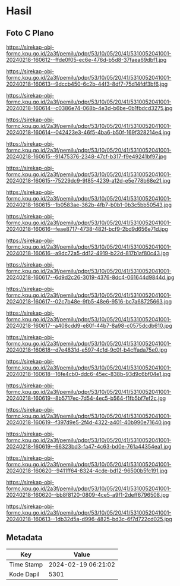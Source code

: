 # Hasil

## Foto C Plano

https://sirekap-obj-formc.kpu.go.id/2a3f/pemilu/pdpr/53/10/05/20/41/5310052041001-20240218-160612--ffde0f05-ec6e-476d-b5d8-37faea69dbf1.jpg

https://sirekap-obj-formc.kpu.go.id/2a3f/pemilu/pdpr/53/10/05/20/41/5310052041001-20240218-160613--9dccb450-6c2b-44f3-8df7-75d14fdf3bf6.jpg

https://sirekap-obj-formc.kpu.go.id/2a3f/pemilu/pdpr/53/10/05/20/41/5310052041001-20240218-160614--c0386e74-068b-4e3d-b6be-0b1fbdcd3275.jpg

https://sirekap-obj-formc.kpu.go.id/2a3f/pemilu/pdpr/53/10/05/20/41/5310052041001-20240218-160614--042423e3-46f5-4ba6-b50f-169f328214e4.jpg

https://sirekap-obj-formc.kpu.go.id/2a3f/pemilu/pdpr/53/10/05/20/41/5310052041001-20240218-160615--91475376-2348-47cf-b317-f9e49241bf97.jpg

https://sirekap-obj-formc.kpu.go.id/2a3f/pemilu/pdpr/53/10/05/20/41/5310052041001-20240218-160615--75229dc9-9f85-4239-a12d-e5e778b68e21.jpg

https://sirekap-obj-formc.kpu.go.id/2a3f/pemilu/pdpr/53/10/05/20/41/5310052041001-20240218-160615--1b0583ae-362b-4fb7-b0b1-0b3c5bb50543.jpg

https://sirekap-obj-formc.kpu.go.id/2a3f/pemilu/pdpr/53/10/05/20/41/5310052041001-20240218-160616--feae8717-4738-482f-bcf9-2bd9d656e71d.jpg

https://sirekap-obj-formc.kpu.go.id/2a3f/pemilu/pdpr/53/10/05/20/41/5310052041001-20240218-160616--a9dc72a5-dd12-4919-b22d-817b1af80c43.jpg

https://sirekap-obj-formc.kpu.go.id/2a3f/pemilu/pdpr/53/10/05/20/41/5310052041001-20240218-160617--6d9d2c26-3019-4376-8dc4-061644d9844d.jpg

https://sirekap-obj-formc.kpu.go.id/2a3f/pemilu/pdpr/53/10/05/20/41/5310052041001-20240218-160617--02c7b48e-9fb5-48e6-9516-bc7a68725663.jpg

https://sirekap-obj-formc.kpu.go.id/2a3f/pemilu/pdpr/53/10/05/20/41/5310052041001-20240218-160617--a408cdd9-e80f-44b7-8a98-c0575dcdb610.jpg

https://sirekap-obj-formc.kpu.go.id/2a3f/pemilu/pdpr/53/10/05/20/41/5310052041001-20240218-160618--d7e4831d-e597-4c1d-9c0f-b4cffada75e0.jpg

https://sirekap-obj-formc.kpu.go.id/2a3f/pemilu/pdpr/53/10/05/20/41/5310052041001-20240218-160618--16fe4cb0-ddc6-45ec-838b-93d9c6bf04e1.jpg

https://sirekap-obj-formc.kpu.go.id/2a3f/pemilu/pdpr/53/10/05/20/41/5310052041001-20240218-160619--8b5717ec-7d54-4ec5-b564-f1fb5bf7ef2c.jpg

https://sirekap-obj-formc.kpu.go.id/2a3f/pemilu/pdpr/53/10/05/20/41/5310052041001-20240218-160619--f397d9e5-2f4d-4322-a401-40b990e71640.jpg

https://sirekap-obj-formc.kpu.go.id/2a3f/pemilu/pdpr/53/10/05/20/41/5310052041001-20240218-160619--66323bd3-fa47-4c63-bd0e-761a44354ea1.jpg

https://sirekap-obj-formc.kpu.go.id/2a3f/pemilu/pdpr/53/10/05/20/41/5310052041001-20240218-160620--9411ff64-8324-4cde-bd12-96500b5fc191.jpg

https://sirekap-obj-formc.kpu.go.id/2a3f/pemilu/pdpr/53/10/05/20/41/5310052041001-20240218-160620--bb8f8120-0809-4ce5-a9f1-2deff6796508.jpg

https://sirekap-obj-formc.kpu.go.id/2a3f/pemilu/pdpr/53/10/05/20/41/5310052041001-20240218-160613--1db32d5a-d996-4825-bd3c-6f7d722cd025.jpg


## Metadata

| Key        | Value               |
| ---------- | ------------------- |
| Time Stamp | 2024-02-19 06:21:02 |
| Kode Dapil | 5301                |



